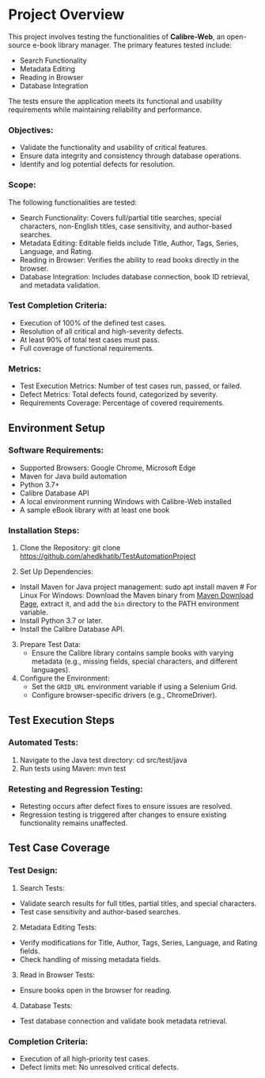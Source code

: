 # Project Overview

This project involves testing the functionalities of **Calibre-Web**, an open-source e-book library manager. The primary features tested include:

- Search Functionality
- Metadata Editing
- Reading in Browser
- Database Integration

The tests ensure the application meets its functional and usability requirements while maintaining reliability and performance.

### Objectives:

- Validate the functionality and usability of critical features.
- Ensure data integrity and consistency through database operations.
- Identify and log potential defects for resolution.

### Scope:

The following functionalities are tested:

- Search Functionality: Covers full/partial title searches, special characters, non-English titles, case sensitivity, and author-based searches.
- Metadata Editing: Editable fields include Title, Author, Tags, Series, Language, and Rating.
- Reading in Browser: Verifies the ability to read books directly in the browser.
- Database Integration: Includes database connection, book ID retrieval, and metadata validation.

### Test Completion Criteria:

- Execution of 100% of the defined test cases.
- Resolution of all critical and high-severity defects.
- At least 90% of total test cases must pass.
- Full coverage of functional requirements.

### Metrics:

- Test Execution Metrics: Number of test cases run, passed, or failed.
- Defect Metrics: Total defects found, categorized by severity.
- Requirements Coverage: Percentage of covered requirements.

## Environment Setup

### Software Requirements:

- Supported Browsers: Google Chrome, Microsoft Edge
- Maven for Java build automation
- Python 3.7+ 
- Calibre Database API
- A local environment running Windows with Calibre-Web installed
- A sample eBook library with at least one book

### Installation Steps:

1. Clone the Repository:
git clone https://github.com/ahedkhatib/TestAutomationProject

2. Set Up Dependencies:
- Install Maven for Java project management:
sudo apt install maven # For Linux
For Windows: Download the Maven binary from [Maven Download Page](https://maven.apache.org/download.cgi), extract it, and add the `bin` directory to the PATH environment variable.
- Install Python 3.7 or later.
- Install the Calibre Database API.
3. Prepare Test Data:
   - Ensure the Calibre library contains sample books with varying metadata (e.g., missing fields, special characters, and different languages).
4. Configure the Environment:
   - Set the `GRID_URL` environment variable if using a Selenium Grid.
   - Configure browser-specific drivers (e.g., ChromeDriver).

## Test Execution Steps

### Automated Tests:

1. Navigate to the Java test directory:
cd src/test/java
2. Run tests using Maven:
mvn test

### Retesting and Regression Testing:

- Retesting occurs after defect fixes to ensure issues are resolved.
- Regression testing is triggered after changes to ensure existing functionality remains unaffected.

## Test Case Coverage

### Test Design:

1. Search Tests:
- Validate search results for full titles, partial titles, and special characters.
- Test case sensitivity and author-based searches.
2. Metadata Editing Tests:
- Verify modifications for Title, Author, Tags, Series, Language, and Rating fields.
- Check handling of missing metadata fields.
3. Read in Browser Tests:
- Ensure books open in the browser for reading.
4. Database Tests:
- Test database connection and validate book metadata retrieval.

### Completion Criteria:

- Execution of all high-priority test cases.
- Defect limits met: No unresolved critical defects.

